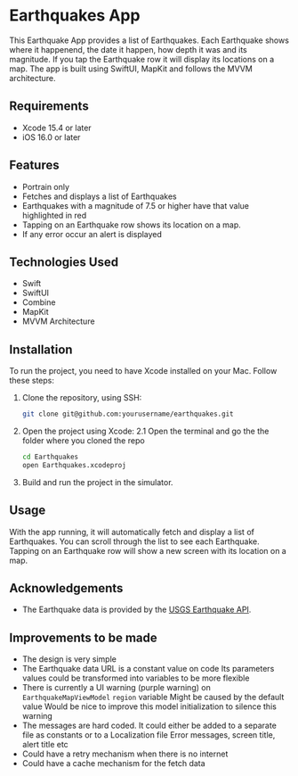 # Earthquakes App

This Earthquake App provides a list of Earthquakes. 
Each Earthquake shows where it happenend, the date it happen, how depth it was and its magnitude.
If you tap the Earthquake row it will display its locations on a map.
The app is built using SwiftUI, MapKit and follows the MVVM architecture.

## Requirements
- Xcode 15.4 or later
- iOS 16.0 or later

## Features

- Portrain only
- Fetches and displays a list of Earthquakes
- Earthquakes with a magnitude of 7.5 or higher have that value highlighted in red
- Tapping on an Earthquake row shows its location on a map.
- If any error occur an alert is displayed

## Technologies Used

- Swift
- SwiftUI
- Combine
- MapKit
- MVVM Architecture

## Installation

To run the project, you need to have Xcode installed on your Mac.
Follow these steps:

1. Clone the repository, using SSH:
    ```sh
    git clone git@github.com:yourusername/earthquakes.git
    ```

2. Open the project using Xcode:
    2.1 Open the terminal and go the the folder where you cloned the repo
    ```sh
    cd Earthquakes
    open Earthquakes.xcodeproj
    ```

3. Build and run the project in the simulator.

## Usage

With the app running, it will automatically fetch and display a list of Earthquakes.
You can scroll through the list to see each Earthquake.
Tapping on an Earthquake row will show a new screen with its location on a map.

## Acknowledgements

- The Earthquake data is provided by the [USGS Earthquake API](https://earthquake.usgs.gov/fdsnws/event/1/).

## Improvements to be made

- The design is very simple
- The Earthquake data URL is a constant value on code
Its parameters values could be transformed into variables to be more flexible
- There is currently a UI warning (purple warning) on `EarthquakeMapViewModel` `region` variable
Might be caused by the default value
Would be nice to improve this model initialization to silence this warning
- The messages are hard coded. It could either be added to a separate file as constants or to a Localization file
Error messages, screen title, alert title etc
- Could have a retry mechanism when there is no internet
- Could have a cache mechanism for the fetch data
